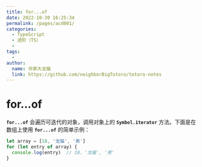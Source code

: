 ```yaml
---
title: for...of
date: 2022-10-30 16:25:34
permalink: /pages/acd001/
categories:
  - TypeScript
  - 进阶（TS）
  - 
tags:
  - 
author: 
  name: 邻家大龙猫
  link: https://github.com/neighborBigTotoro/totoro-notes
---
```




# for...of



**``for...of``** 会遍历可迭代的对象，调用对象上的 **``Symbol.iterator``** 方法。下面是在数组上使用 **``for...of``** 的简单示例：

``` ts
let array = [18, '龙猫', '男']
for (let entry of array) {
  console.log(entry)  // 18，'龙猫', '男'
}
```

